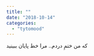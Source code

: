 ```yaml
---
title: ""
date: "2018-10-14"
categories: 
  - "tytomood"
---
```


که من ختمِ دردم.. مرا خط پایان ببینید
